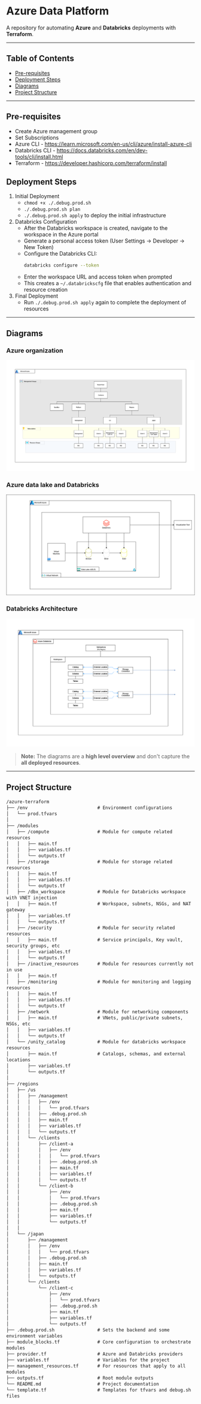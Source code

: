 # Azure Data Platform 

A repository for automating **Azure** and **Databricks** deployments with **Terraform**.

---

## Table of Contents

- [Pre-requisites](#pre-requisites)
- [Deployment Steps](#deployment-steps)
- [Diagrams](#diagrams)
- [Project Structure](#project-structure)

---

## Pre-requisites

- Create Azure management group
- Set Subscriptions
- Azure CLI - https://learn.microsoft.com/en-us/cli/azure/install-azure-cli
- Databricks CLI - https://docs.databricks.com/en/dev-tools/cli/install.html
- Terraform - https://developer.hashicorp.com/terraform/install

## Deployment Steps

1. Initial Deployment
   - `chmod +x ./.debug.prod.sh`
   - `./.debug.prod.sh plan`
   - `./.debug.prod.sh apply` to deploy the initial infrastructure
2. Databricks Configuration
   - After the Databricks workspace is created, navigate to the workspace in the Azure portal
   - Generate a personal access token (User Settings → Developer → New Token)
   - Configure the Databricks CLI:
     ```bash
     databricks configure --token
     ```
   - Enter the workspace URL and access token when prompted
   - This creates a `~/.databrickscfg` file that enables authentication and resource creation
3. Final Deployment
   - Run `./.debug.prod.sh apply` again to complete the deployment of resources

---

## Diagrams

### Azure organization

![Azure organization](assets/azure_org.png)

### Azure data lake and Databricks

![Azure resources](assets/azure_resources.png)

### Databricks Architecture

![Databricks Diagram](assets/databricks_workspace.png)

> **Note:** The diagrams are a **high level overview** and don't capture the **all deployed resources**.

---

## Project Structure

```
/azure-terraform
├── /env                          # Environment configurations
│   └── prod.tfvars
│               
├── /modules
│   ├── /compute                  # Module for compute related resources
│   │   ├── main.tf
│   │   ├── variables.tf
│   │   └── outputs.tf
│   ├── /storage                  # Module for storage related resources
│   │   ├── main.tf
│   │   ├── variables.tf
│   │   └── outputs.tf
│   ├── /dbx_workspace            # Module for Databricks workspace with VNET injection
│   │   ├── main.tf               # Workspace, subnets, NSGs, and NAT gateway
│   │   ├── variables.tf
│   │   └── outputs.tf
│   ├── /security                 # Module for security related resources
│   │   ├── main.tf               # Service principals, Key vault, security groups, etc
│   │   ├── variables.tf
│   │   └── outputs.tf
│   ├── /inactive_resources       # Module for resources currently not in use
│   │   ├── main.tf
│   ├── /monitoring               # Module for monitoring and logging resources
│   │   ├── main.tf
│   │   ├── variables.tf
│   │   └── outputs.tf
│   ├── /network                  # Module for networking components
│   │   ├── main.tf               # VNets, public/private subnets, NSGs, etc
│   │   ├── variables.tf
│   │   └── outputs.tf
│   └── /unity_catalog            # Module for databricks workspace resources
│       ├── main.tf               # Catalogs, schemas, and external locations
│       ├── variables.tf
│       └── outputs.tf
│
├── /regions
│   ├── /us
│   │   ├── /management
│   │   │   ├── /env
│   │   │   │   └── prod.tfvars
│   │   │   ├── .debug.prod.sh
│   │   │   ├── main.tf
│   │   │   ├── variables.tf
│   │   │   └── outputs.tf
│   │   └── /clients
│   │       ├── /client-a
│   │       │   ├── /env
│   │       │   │   └── prod.tfvars
│   │       │   ├── .debug.prod.sh
│   │       │   ├── main.tf
│   │       │   ├── variables.tf
│   │       │   └── outputs.tf
│   │       └── /client-b
│   │           ├── /env
│   │           │   └── prod.tfvars
│   │           ├── .debug.prod.sh
│   │           ├── main.tf
│   │           ├── variables.tf
│   │           └── outputs.tf
│   │
│   └── /japan
│       ├── /management
│       │   ├── /env
│       │   │   └── prod.tfvars
│       │   ├── .debug.prod.sh
│       │   ├── main.tf
│       │   ├── variables.tf
│       │   └── outputs.tf
│       └── /clients
│           └── /client-c
│               ├── /env
│               │   └── prod.tfvars
│               ├── .debug.prod.sh
│               ├── main.tf
│               ├── variables.tf
│               └── outputs.tf
├── .debug.prod.sh                # Sets the backend and some environment variables
├── module_blocks.tf              # Core configuration to orchestrate modules
├── provider.tf                   # Azure and Databricks providers
├── variables.tf                  # Variables for the project
├── management_resources.tf       # For resources that apply to all modules
├── outputs.tf                    # Root module outputs
└── README.md                     # Project documentation
└── template.tf                   # Templates for tfvars and debug.sh files

```
